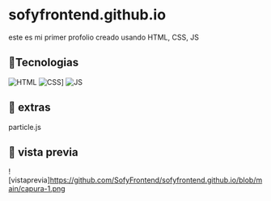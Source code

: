 # sofyfrontend.github.io
este es mi primer profolio creado usando HTML, CSS, JS

## 📌Tecnologias 
![HTML](https://img.shields.io/badge/html5%20-%23E34F26.svg?&style=for-the-badge&logo=html5&logoColor=white)
![CSS](https://img.shields.io/badge/css3%20-%231572B6.svg?&style=for-the-badge&logo=css3&logoColor=white)]
![JS](https://img.shields.io/badge/javascript%20-%23323330.svg?&style=for-the-badge&logo=javascript&logoColor=%23F7DF1E)

## 📌 extras 
particle.js

## 📌 vista previa

![vistaprevia]https://github.com/SofyFrontend/sofyfrontend.github.io/blob/main/capura-1.png
